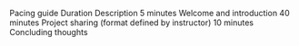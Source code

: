Pacing guide
Duration
Description
5 minutes
Welcome and introduction
40 minutes
Project sharing (format defined by instructor)
10 minutes
Concluding thoughts


